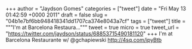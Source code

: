
+++
author = "Jaydson Gomes"
categories = ["tweet"]
date = "Fri May 13 01:42:59 +0000 2011"
draft = false
slug = "04b1e7bf6bb948418341dd1707ca374e8043a7cf"
tags = ["tweet"]
title = """I'm at Barcelona Restaura..."""
tweet = true
micro = true
tweet_url = "https://twitter.com/jaydson/status/68853715490181120"
+++
I'm at Barcelona Restaurante w/ @gchapiewski http://4sq.com/ipyBtb
